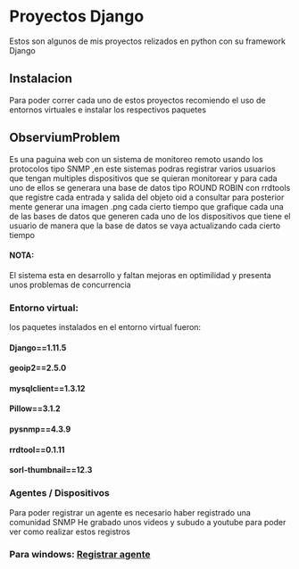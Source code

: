 # Proyectos Django 
Estos son algunos de mis proyectos relizados en python con su framework Django

## Instalacion
Para poder correr cada uno de estos proyectos recomiendo el uso de entornos virtuales e instalar los respectivos paquetes 

## ObserviumProblem 
Es una paguina web con un sistema de monitoreo remoto usando los protocolos tipo SNMP ,en este sistemas podras registrar varios usuarios que tengan multiples dispositivos que se quieran monitorear y para cada uno de ellos se generara una base de datos tipo ROUND ROBIN con rrdtools que registre cada entrada y salida del objeto oid a consultar para posterior mente generar una imagen .png cada cierto tiempo que grafique cada una de las bases de datos que generen cada uno de los dispositivos que tiene el usuario de manera que la base de datos se vaya actualizando cada cierto tiempo

#### NOTA: 
El sistema esta en desarrollo y faltan mejoras en optimilidad y presenta unos problemas de concurrencia

### Entorno virtual:
los paquetes instalados en el entorno virtual fueron:

#### Django==1.11.5
#### geoip2==2.5.0
#### mysqlclient==1.3.12
#### Pillow==3.1.2
#### pysnmp==4.3.9
#### rrdtool==0.1.11
#### sorl-thumbnail==12.3

### Agentes / Dispositivos
Para poder registrar un agente es necesario haber registrado una comunidad SNMP 
He grabado unos videos y subudo a youtube para poder ver como realizar estos registros 

### Para windows: [Registrar agente](https://www.youtube.com/watch?v=Kakd94yA6U0&t=27s)
